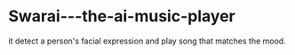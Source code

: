 # Swarai---the-ai-music-player
it detect a person's facial expression and play song that matches the mood.
